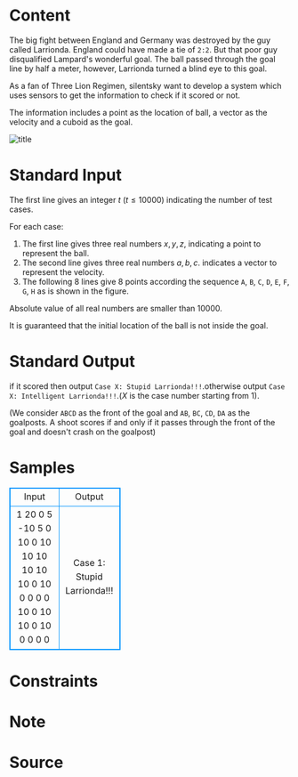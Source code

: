 
# Content

The big fight between England and Germany was destroyed by the guy called Larrionda. England could have made a tie of `2:2`. But that poor guy disqualified Lampard's wonderful goal. The ball passed through the goal line by half a meter, however, Larrionda turned a blind eye to this goal.

As a fan of Three Lion Regimen, silentsky want to develop a system which uses sensors to get the information to check if it scored or not.

The information includes a point as the location of ball, a vector as the velocity and a cuboid as the goal.

![title](/source/lutece/england-vs-germany/img/aHR0cHM6Ly9hY20udWVzdGMuZWR1LmNuL21lZGlhL2ltYWdlL3Byb2JsZW0vMjkxLzIwMTQwNDA5MjA0NDI4MTg3My5wbmc=.png)

# Standard Input

The first line gives an integer $t$ ($t\leq 10000$) indicating the number of test cases.

For each case:
1. The first line gives three real numbers $x, y , z$, indicating a point to represent the ball.
2. The second line gives three real numbers $a, b, c$. indicates a vector to represent the velocity.
3. The following $8$ lines give $8$ points according the sequence `A`, `B`, `C`, `D`, `E`, `F`, `G`, `H` as is shown in the figure.

Absolute value of all real numbers are smaller than $10000$.

It is guaranteed that the initial location of the ball is not inside the goal.

# Standard Output

if it scored then output `Case X: Stupid Larrionda!!!`.otherwise output `Case X: Intelligent Larrionda!!!`.($X$ is the case number starting from $1$).

(We consider `ABCD` as the front of the goal and `AB`, `BC`, `CD`, `DA` as the goalposts. A shoot scores if and only if it passes through the front of the goal and doesn't crash on the goalpost)

# Samples

<style>
        table,table tr th, table tr td { border:1px solid #0094ff; }
        table { width: 200px; min-height: 25px; line-height: 25px; text-align: center; border-collapse: collapse;}   
    </style>
<table>
	<tr>
		<td>Input</td>
		<td>Output</td>
	</tr>
<tr><td>1
20 0 5 
-10 5 0 
10 0 10
10 10 10 
10 10 0
10 0 0 
0 0 10 
0 10 10 
0 10 0
0 0 0</td><td>Case 1: Stupid Larrionda!!!</td></tr></table>


# Constraints



# Note



# Source


